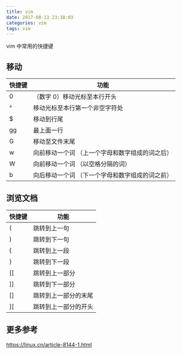 ```yaml
---
title: vim
date: 2017-08-13 23:38:03
categories: vim
tags: vim
---
```

vim 中常用的快捷键
<!--more-->
## 移动

| 快捷键 |                      功能                       |
| ------ | ----------------------------------------------- |
| 0      | （数字 0）移动光标至本行开头                    |
| ^      | 移动光标至本行第一个非空字符处                  |
| $      | 移动到行尾                                      |
| gg     | 最上面一行                                      |
| G      | 移动至文件末尾                                  |
| w      | 向前移动一个词 （上一个字母和数字组成的词之后） |
| W      | 向前移动一个词 （以空格分隔的词）               |
| b      | 向后移动一个词 （下一个字母和数字组成的词之前） |

## 浏览文档
| 快捷键 |         功能         |
| ------ | -------------------- |
| (      | 跳转到上一句         |
| )      | 跳转到下一句         |
| {      | 跳转到上一段         |
| }      | 跳转到下一段         |
| [[     | 跳转到上一部分       |
| ]]     | 跳转到下一部分       |
| []     | 跳转到上一部分的末尾 |
| ][     | 跳转到上一部分的开头 |


## 更多参考
https://linux.cn/article-8144-1.html
